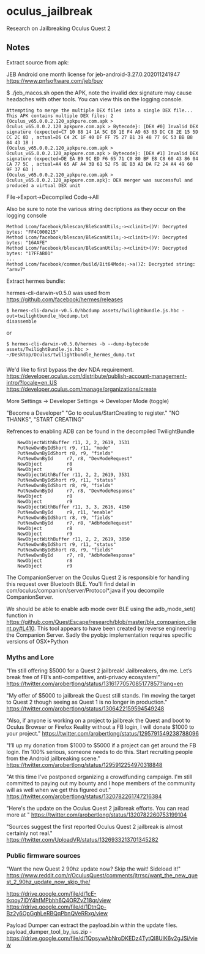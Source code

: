 # oculus_jailbreak
Research on Jailbreaking Oculus Quest 2

## Notes

Extract source from apk:

JEB Android one month license for jeb-android-3.27.0.202011241947
https://www.pnfsoftware.com/jeb/buy

$ ./jeb_macos.sh 
open the APK, note the invalid dex signature may cause headaches with other tools. You can view this on the logging console. 

```
Attempting to merge the multiple DEX files into a single DEX file...
This APK contains multiple DEX files: 2
{Oculus_v65.0.0.2.120_apkpure.com.apk > Oculus_v65.0.0.2.120_apkpure.com.apk > Bytecode}: [DEX #0] Invalid DEX signature (expected=C7 10 88 14 1A 5C E8 1E F4 A9 63 03 DC C8 2E 15 5D CC 2C 8D , actual=D6 C4 2C 1F 40 DF FF 75 27 B1 39 48 77 6C 53 BB B8 84 43 18 )
{Oculus_v65.0.0.2.120_apkpure.com.apk > Oculus_v65.0.0.2.120_apkpure.com.apk > Bytecode}: [DEX #1] Invalid DEX signature (expected=DE EA B9 9C ED F6 65 71 C0 80 BF E8 C8 60 43 86 04 CA 77 5C , actual=A4 65 AF A4 3B 61 52 F5 8E B3 AD DA F2 24 A4 49 60 9F 37 6D )
{Oculus_v65.0.0.2.120_apkpure.com.apk > Oculus_v65.0.0.2.120_apkpure.com.apk}: DEX merger was successful and produced a virtual DEX unit
```

File->Export->Decompiled Code->All

Also be sure to note the various string decriptions as they occur on the logging console

```
Method Lcom/facebook/blescan/BleScanUtils;-><clinit>()V: Decrypted bytes: "FF4C000215"
Method Lcom/facebook/blescan/BleScanUtils;-><clinit>()V: Decrypted bytes: "16AAFE"
Method Lcom/facebook/blescan/BleScanUtils;-><clinit>()V: Decrypted bytes: "17FFAB01"
...
Method Lcom/facebook/common/build/Bit64Mode;->a()Z: Decrypted string: "armv7"
```

Extract hermes bundle:

hermes-cli-darwin-v0.5.0 was used from https://github.com/facebook/hermes/releases
```
$ hermes-cli-darwin-v0.5.0/hbcdump assets/TwilightBundle.js.hbc -out=twilightbundle_hbcdump.txt
disassemble
```
or 

```
$ hermes-cli-darwin-v0.5.0/hermes -b --dump-bytecode assets/TwilightBundle.js.hbc > ~/Desktop/Oculus/twilightbundle_hermes_dump.txt
```

### 

We'd like to first bypass the dev NDA requirement. 
https://developer.oculus.com/distribute/publish-account-management-intro/?locale=en_US
https://developer.oculus.com/manage/organizations/create

More Settings -> Developer Settings -> Developer Mode (toggle)

"Become a Developer"
"Go to ocul.us/StartCreating to register."
"NO THANKS", "START CREATING"

Refrences to enabling ADB can be found in the decompiled TwilightBundle
```
    NewObjectWithBuffer r11, 2, 2, 2619, 3531
    PutNewOwnByIdShort r9, r11, "mode"
    PutNewOwnByIdShort r8, r9, "fields"
    PutNewOwnById     r7, r8, "DevModeRequest"
    NewObject         r8
    NewObject         r9
    NewObjectWithBuffer r11, 2, 2, 2619, 3531
    PutNewOwnByIdShort r9, r11, "status"
    PutNewOwnByIdShort r8, r9, "fields"
    PutNewOwnById     r7, r8, "DevModeResponse"
    NewObject         r8
    NewObject         r9
    NewObjectWithBuffer r11, 3, 3, 2616, 4150
    PutNewOwnById     r9, r11, "enable"
    PutNewOwnByIdShort r8, r9, "fields"
    PutNewOwnById     r7, r8, "AdbModeRequest"
    NewObject         r8
    NewObject         r9
    NewObjectWithBuffer r11, 2, 2, 2619, 3850
    PutNewOwnByIdShort r9, r11, "status"
    PutNewOwnByIdShort r8, r9, "fields"
    PutNewOwnById     r7, r8, "AdbModeResponse"
    NewObject         r8
    NewObject         r9
```

The CompanionServer on the Oculus Quest 2 is responsible for handling this request over Bluetooth BLE. 
You'll find detail in com/oculus/companion/server/Protocol*.java if you decompile CompanionServer. 

We should be able to enable adb mode over BLE using the adb_mode_set() function in https://github.com/QuestEscape/research/blob/master/ble_companion_client.py#L410. 
This tool appears to have been created by reverse engineering the Companion Server. Sadly the pyobjc implementation requires specific versions of OSX+Python

### Myths and Lore

"I’m still offering $5000 for a Quest 2 jailbreak! Jailbreakers, dm me. Let’s break free of FB’s anti-competitive, anti-privacy ecosystem!"
https://twitter.com/arobertlong/status/1316177057085177857?lang=en

"My offer of $5000 to jailbreak the Quest still stands. I’m moving the target to Quest 2 though seeing as Quest 1 is no longer in production."
https://twitter.com/arobertlong/status/1306422159594549248

"Also, if anyone is working on a project to jailbreak the Quest and boot to Oculus Browser or Firefox Reality without a FB login, I will donate $1000 to your project."
https://twitter.com/arobertlong/status/1295791549238788096

"I’ll up my donation from $1000 to $5000 if a project can get around the FB login. I’m 100% serious, someone needs to do this. Start recruiting people from the Android jailbreaking scene."
https://twitter.com/arobertlong/status/1295912254970318848

"At this time I've postponed organizing a crowdfunding campaign. I'm still committed to paying out my bounty and I hope members of the community will as well when we get this figured out."
https://twitter.com/arobertlong/status/1320782261747216384

"Here's the update on the Oculus Quest 2 jailbreak efforts. You can read more at "
https://twitter.com/arobertlong/status/1320782260753199104

"Sources suggest the first reported Oculus Quest 2 jailbreak is almost certainly not real."
https://twitter.com/UploadVR/status/1326933213701345282

### Public firmware sources

"Want the new Quest 2 90hz update now? Skip the wait! Sideload it!"
https://www.reddit.com/r/OculusQuest/comments/jtrrsc/want_the_new_quest_2_90hz_update_now_skip_the/

https://drive.google.com/file/d/1cE-tkpoy7IDY4hfMPbhh6Q4ORZvZ18qr/view
https://drive.google.com/file/d/1DtnQp-Bz2y6OpGghLeRBQqPbnQVeRRxg/view

Payload Dumper can extract the payload.bin within the update files. 
payload_dumper_tool_by_ius.zip - https://drive.google.com/file/d/1QpsywAbNroDKEDz4TytQl8UlK6v2gJSi/view


